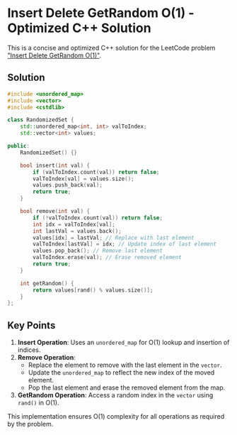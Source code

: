 
# Insert Delete GetRandom O(1) - Optimized C++ Solution

This is a concise and optimized C++ solution for the LeetCode problem ["Insert Delete GetRandom O(1)"](https://leetcode.com/problems/insert-delete-getrandom-o1/).

## Solution

```cpp
#include <unordered_map>
#include <vector>
#include <cstdlib>

class RandomizedSet {
    std::unordered_map<int, int> valToIndex;
    std::vector<int> values;

public:
    RandomizedSet() {}

    bool insert(int val) {
        if (valToIndex.count(val)) return false;
        valToIndex[val] = values.size();
        values.push_back(val);
        return true;
    }

    bool remove(int val) {
        if (!valToIndex.count(val)) return false;
        int idx = valToIndex[val];
        int lastVal = values.back();
        values[idx] = lastVal; // Replace with last element
        valToIndex[lastVal] = idx; // Update index of last element
        values.pop_back(); // Remove last element
        valToIndex.erase(val); // Erase removed element
        return true;
    }

    int getRandom() {
        return values[rand() % values.size()];
    }
};
```

## Key Points
1. **Insert Operation**: Uses an `unordered_map` for O(1) lookup and insertion of indices.
2. **Remove Operation**:
   - Replace the element to remove with the last element in the `vector`.
   - Update the `unordered_map` to reflect the new index of the moved element.
   - Pop the last element and erase the removed element from the map.
3. **GetRandom Operation**: Access a random index in the `vector` using `rand()` in O(1).

This implementation ensures O(1) complexity for all operations as required by the problem.
